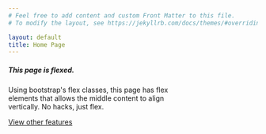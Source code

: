 ```yaml
---
# Feel free to add content and custom Front Matter to this file.
# To modify the layout, see https://jekyllrb.com/docs/themes/#overriding-theme-defaults

layout: default
title: Home Page
---
```



<div class="d-flex flex-grow-1 flex-row align-items-center justify-content-center">
    <div class="card" style="width: 22rem;">
      <div class="card-body">
        <h5 class="card-title">This page is flexed.</h5>
        <p class="card-text">Using bootstrap's flex classes, this page has flex elements that allows the middle content to align vertically. No hacks, just flex.</p>
        <a href="/features/" class="btn btn-primary">View other features</a>
      </div>
    </div>
</div>


